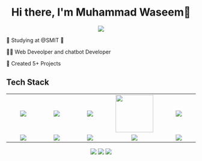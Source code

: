 <body>
  <div align="center">
    <h1> Hi there, I'm Muhammad Waseem👋<a href="https://hammad-air.github.io/hamza/"></h1>
  </div>
<p align="center">
<a href="https://github.com/wjan45305-gif"><img src="https://readme-typing-svg.herokuapp.com/?lines=NLP+and+Web+Developer;&font=Roboto&size=26&duration=3500&pause=500&center=true&width=500&height=50&color=eab676"></a>

🤵 Studying at @SMIT 🤖
	
👨‍💻 Web Deveolper and chatbot Developer
	
💸 Created 5+ Projects 

 
<h2>Tech Stack</h2>

<table width="100">
<tr>
    <td align='center' width="200">
        <img src="https://encrypted-tbn0.gstatic.com/images?q=tbn:ANd9GcQEc9A_S6BPxCDRp5WjMFEfXrpCu1ya2OO-Lw&s" >
    </td>

  <td align='center' width="200">
        <img src="https://cdn.worldvectorlogo.com/logos/css-3.svg"  >
    </td>
 <td align='center' width="200">
        <img src="https://firebasestorage.googleapis.com/v0/b/foodapp-lqii.appspot.com/o/internee.pk%20raphics%2Fnextjs-icon-dark-background.png?alt=media&token=fe7213b5-5848-4391-b293-77118f3cb456">
    </td>
 <td align='center' width="200">
        <img src="https://www.svgrepo.com/show/353648/dialogflow.svg" width="100">
    </td>
 <td align='center' width="200">
        <img src="https://www.vectorlogo.zone/logos/reactjs/reactjs-ar21.svg">
    </td>
 
</tr>
 
<tr>
    <td align='center'>
        <img src="https://firebasestorage.googleapis.com/v0/b/foodapp-lqii.appspot.com/o/internee.pk%20raphics%2FMicrosoft-Azure-logo.jpg?alt=media&token=5d196928-848c-433b-b332-c91e7714ab74">
    </td>
    <td align='center'>
        <img src="https://firebasestorage.googleapis.com/v0/b/foodapp-lqii.appspot.com/o/internee.pk%20raphics%2Faws.png?alt=media&token=e52f5663-5727-412e-8f03-03c7a3adc4fe">
    </td>
 <td align='center'>
        <img src="https://firebasestorage.googleapis.com/v0/b/foodapp-lqii.appspot.com/o/internee.pk%20raphics%2F1_44fD_VXcqw2kDWublQLONw.jpg?alt=media&token=352d5775-d1a4-4809-b40b-168a05e8b553" >
    </td>
     <td align='center'>
        <img src="https://firebasestorage.googleapis.com/v0/b/foodapp-lqii.appspot.com/o/internee.pk%20raphics%2FPinecone-Primary-Logo-White.png?alt=media&token=83a42d53-6832-4da8-b5ee-db7fb310b4a7">
    </td>    
    <td align='center'>
        <img src="https://github.com/abranhe/programming-languages-logos/blob/master/src/javascript/javascript.svg">
    </td>
</tr>

</table>
</p>
<p align="center">
<a href="https://www.linkedin.com/in/waseem-jan-09354828b/"><img src="https://img.shields.io/badge/-Waseem%20Jan-0077B5?style=flat&logo=Linkedin&logoColor=white"/></a>
<a href="wjan45305@gmail.com"><img src="https://img.shields.io/badge/-wjan45305@gmail.com-D14836?style=flat&logo=Gmail&logoColor=white"/></a>
<a href="https://www.instagram.com/muhammad_waseem0011/"><img src="https://img.shields.io/badge/-Muhammad-Waseem-E4405F?style=flat&logo=Instagram&logoColor=white"/></a>
 </p>
 
<br>

